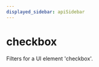 ```yaml
---
displayed_sidebar: apiSidebar
---
```

# checkbox

<span class="theme-doc-version-badge badge badge--secondary"></span>

Filters for a UI element 'checkbox'.


